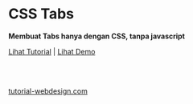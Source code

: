<h1>CSS Tabs</h1>
<p><strong>Membuat Tabs hanya dengan CSS, tanpa javascript</strong></p>

<p>
	<a href="http://www.tutorial-webdesign.com/membuat-tab-dengan-css">Lihat Tutorial</a> | <a href="http://www.tutoril-webdesign.com/labs/css/tab/index.html">Lihat Demo</a>
</p>
<br><br>
<p>
	<a href="http://www.tutorial-webdesign.com">tutorial-webdesign.com</a>
</p>

